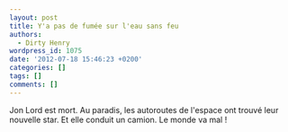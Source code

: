 ```yaml
---
layout: post
title: Y'a pas de fumée sur l'eau sans feu
authors:
  - Dirty Henry
wordpress_id: 1075
date: '2012-07-18 15:46:23 +0200'
categories: []
tags: []
comments: []
---
```

Jon Lord est mort. Au paradis, les autoroutes de l'espace ont trouvé leur nouvelle star. Et elle conduit un camion. Le monde va mal !
